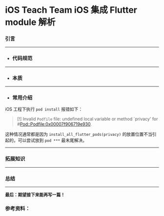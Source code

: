 # iOS Teach Team iOS 集成 Flutter module 解析

### 引言

---
* ### 代码规范

---
* ### 本质

---
* ### 常用介绍

iOS 工程下执行 `pod install` 报错如下：

> [!] Invalid `Podfile` file: undefined local variable or method `privacy' for #<Pod::Podfile:0x00007f906719e930>.

这种情况通常都是因为 `install_all_flutter_pods(privacy)` 的放置位置不当引起的，可以尝试放到 `pod ***` 最末尾解决。


---
### 拓展知识

---
### 总结


---
**最后：期望接下来能再写一篇！**

### 参考资料：